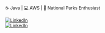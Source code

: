 ☕ Java | 💻 AWS | 🌲 National Parks Enthusiast
<br>
<br>
<a href="https://www.linkedin.com/in/alexdmurillo/"><img alt="LinkedIn" src="https://img.shields.io/badge/-LinkedIn-brightgreen"></a>
<br>
<a href="https://www.codewars.com/users/emergency22/badges/small"><img alt="LinkedIn" src="https://www.codewars.com/users/emergency22/badges/small"></a>

